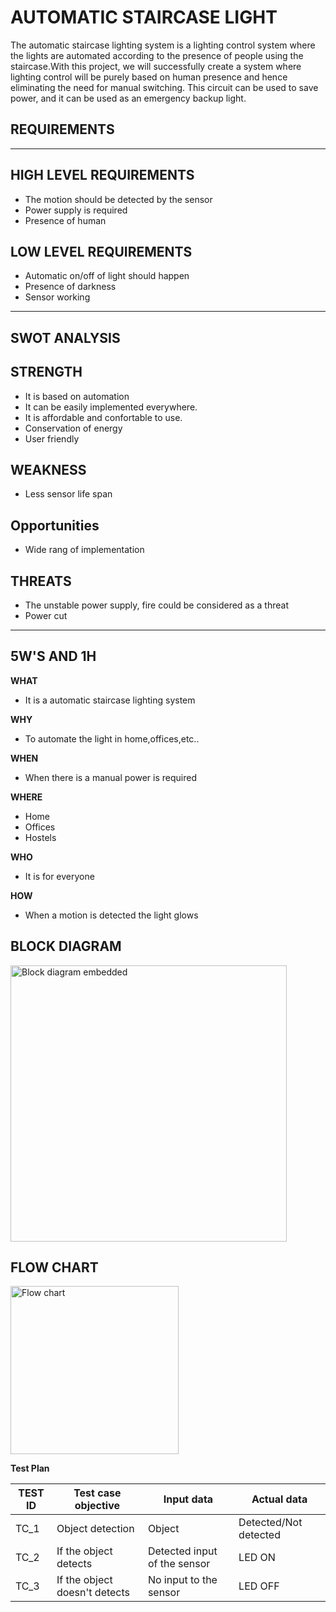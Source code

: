 # **AUTOMATIC STAIRCASE LIGHT**
The automatic staircase lighting system is a lighting control system where the lights are automated according to the presence of people using the staircase.With this project, we will successfully create a system where lighting control will be purely based on human presence and hence eliminating the need for manual switching. This circuit can be used to save power, and it can be used as an emergency backup light.
## **REQUIREMENTS**
---
## **HIGH LEVEL REQUIREMENTS**
- The motion should be detected by the sensor
- Power supply is required
- Presence of human 

## **LOW LEVEL REQUIREMENTS**
- Automatic on/off of light should happen
- Presence of darkness
- Sensor working
---
## **SWOT ANALYSIS**
## **STRENGTH**
- It is based on automation
- It can be easily implemented everywhere.
- It is affordable and confortable to use.
- Conservation of energy 
- User friendly

## **WEAKNESS**
- Less sensor life span

## **Opportunities**
- Wide rang of implementation

## **THREATS**
- The unstable power supply, fire could be considered as a threat
- Power cut
---
## **5W'S AND 1H**

**WHAT**
- It is a automatic staircase lighting system

**WHY**
- To automate the light in home,offices,etc..

**WHEN**
- When there is a manual power is required

**WHERE**
- Home
- Offices
- Hostels

**WHO**
- It is for everyone

**HOW**
- When a motion is detected the light glows

## **BLOCK DIAGRAM**

<img width="442" alt="Block diagram embedded" src="https://user-images.githubusercontent.com/102237877/164730693-7671c3c2-2079-42d0-a0da-0af48f03f0ad.png">

## **FLOW CHART**

<img width="269" alt="Flow chart" src="https://user-images.githubusercontent.com/102237877/164737462-7df6066f-fd2e-46a5-8901-614748aadf11.png">

**Test Plan**

| TEST ID  | Test case objective  | Input data  | Actual data  |
| -------- | -------------------- | ----------- | ------------ |
| TC_1  | Object detection  | Object  | Detected/Not detected  |
| TC_2  | If the object detects | Detected input of the sensor | LED ON  |
| TC_3  | If the object doesn't detects  | No input to the sensor | LED OFF |




